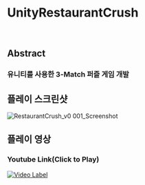 # UnityRestaurantCrush

<br/>

## Abstract
### 유니티를 사용한 3-Match 퍼즐 게임 개발

## 플레이 스크린샷

![RestaurantCrush_v0 001_Screenshot](https://user-images.githubusercontent.com/30260233/156948895-1fc7f00e-436b-4ca5-b0e9-8064d5519478.PNG)


## 플레이 영상
### Youtube Link(Click to Play)
[![Video Label](http://img.youtube.com/vi/dETpnpqn9uY/0.jpg)](https://www.youtube.com/watch?v=dETpnpqn9uY)



<br/>
